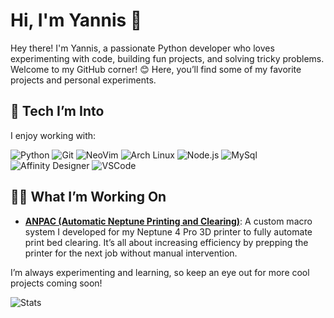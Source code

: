 # Hi, I'm Yannis 👋

Hey there! I'm Yannis, a passionate Python developer who loves experimenting with code, building fun projects, and solving tricky problems. Welcome to my GitHub corner! 😊 Here, you’ll find some of my favorite projects and personal experiments.

## 🔧 Tech I’m Into

I enjoy working with:

![Python](https://img.shields.io/badge/Python-3776AB?style=for-the-badge&logo=python&logoColor=white) ![Git](https://img.shields.io/badge/Git-F05032?style=for-the-badge&logo=git&logoColor=white) ![NeoVim](https://img.shields.io/badge/Neovim-57A143?logo=neovim&logoColor=white&style=for-the-badge) ![Arch Linux](https://img.shields.io/badge/Arch%20Linux-%230C8BDC?style=for-the-badge&logo=arch-linux&logoColor=white) ![Node.js](https://img.shields.io/badge/Node.js-43853D?style=for-the-badge&logo=node.js&logoColor=white) ![MySql](https://img.shields.io/badge/MySQL-00000F?style=for-the-badge&logo=mysql&logoColor=white) ![Affinity Designer](https://img.shields.io/badge/affinitydesginer-%231B72BE.svg?style=for-the-badge&logo=affinity-designer&logoColor=white) ![VSCode](https://img.shields.io/badge/Visual_Studio_Code-0078D4?style=for-the-badge&logo=visual%20studio%20code&logoColor=white)
## 🧑‍💻 What I’m Working On

- **[ANPAC (Automatic Neptune Printing and Clearing)](https://github.com/YannisE21/ANPAC)**: A custom macro system I developed for my Neptune 4 Pro 3D printer to fully automate print bed clearing. It’s all about increasing efficiency by prepping the printer for the next job without manual intervention.

I’m always experimenting and learning, so keep an eye out for more cool projects coming soon!

![Stats](https://github-readme-stats.vercel.app/api/top-langs/?username=YannisE21&theme=blue-green)
